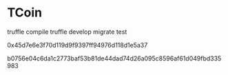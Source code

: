 # TCoin
truffle compile
truffle develop
migrate
test

0x45d7e6e3f70d119d9f9397ff94976d118d1e5a37

b0756e04c6da1c2773baf53b81de44dad74d26a095c8596af61d049fbd335983
